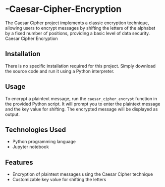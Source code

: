 # -Caesar-Cipher-Encryption
The Caesar Cipher project implements a classic encryption technique, allowing users to encrypt messages by shifting the letters of the alphabet by a fixed number of positions, providing a basic level of data security.
Caesar Cipher Encryption

## Installation

There is no specific installation required for this project. Simply download the source code and run it using a Python interpreter.

## Usage

To encrypt a plaintext message, run the `caesar_cipher_encrypt` function in the provided Python script. It will prompt you to enter the plaintext message and the key value for shifting. The encrypted message will be displayed as output.

## Technologies Used

- Python programming language
- Jupyter notebook

## Features

- Encryption of plaintext messages using the Caesar Cipher technique
- Customizable key value for shifting the letters
